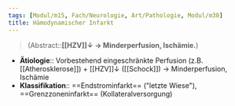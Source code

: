 ```yaml
---
tags: [Modul/m15, Fach/Neurologie, Art/Pathologie, Modul/m30]
title: Hämodynamischer Infarkt
---
```

> (Abstract::**[[HZV]]↓ → Minderperfusion, Ischämie.**)
- **Ätiologie**:: Vorbestehend eingeschränkte Perfusion (z.B. [[Atherosklerose]]) + [[HZV]]↓ ([[Schock]]) → Minderperfusion, Ischämie
- **Klassifikation**:: ==Endstrominfarkt== ("letzte Wiese"), ==Grenzzoneninfarkt== (Kollateralversorgung)